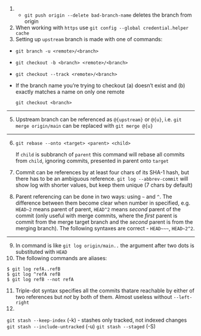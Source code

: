 1. * `git push origin --delete bad-branch-name` deletes the branch from origin
2. When working with `https` use `git config --global credential.helper cache`
3. Setting up `upstream` branch is made with one of commands:
  * `git branch -u <remote>/<branch>`
  * `git checkout -b <branch> <remote>/<branch>`
  * `git checkout --track <remote>/<branch>`
  * If the branch name you’re
trying to checkout (a) doesn’t exist and (b) exactly matches a name on only one remote

    `git checkout <branch>`
***
5. Upstream branch can be referenced as `@{upstream}` or `@{u}`, i.e. `git merge origin/main` can be replaced with `git merge @{u}`
***
6.  `git rebase --onto <target> <parent> <child>`
  
    If `child` is subbranch of `parent` this command will rebase all commits from `child`, ignoring commits, presented in parent onto `target`

7. Commit can be references by at least four chars of its SHA-1 hash, but there has to be an ambiguous reference. `git log --abbrev-commit` will show log with shorter values, but keep them unique (7 chars by default)
8. Parent referencing can be done in two ways: using `~` and `^`. The difference between them become clear when number in specified, e.g. `HEAD~2` means parent of parent, `HEAD^2` means _second_ parent of the commit (only useful with merge commits, where the _first_ parent is commit from the merge target branch and the _second_ parent is from the merging branch). The following syntaxes are correct - `HEAD~~~`, `HEAD~2^2`.
   
***
9.  In command is like `git log origin/main..` the argument after two dots is substituted with `HEAD`
10. The following commands are aliases:
```shell
$ git log refA..refB
$ git log ^refA refB
$ git log refB --not refA
```
11. Triple-dot syntax specifies all the commits thatare reachable by either of two references but _not_ by both of them. Almost useless without `--left-right`
12. 
  `git stash --keep-index` (-k) - stashes only tracked, not indexed changes
  `git stash --include-untracked` (-u)
  `git stash --staged` (-S)
 
